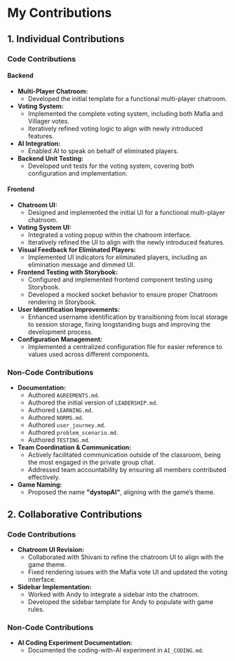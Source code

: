 # My Contributions

## 1. Individual Contributions

### Code Contributions

#### Backend
- **Multi-Player Chatroom:**
  - Developed the initial template for a functional multi-player chatroom.
- **Voting System:**
  - Implemented the complete voting system, including both Mafia and Villager votes.
  - Iteratively refined voting logic to align with newly introduced features.
- **AI Integration:**
  - Enabled AI to speak on behalf of eliminated players.
- **Backend Unit Testing:**
  - Developed unit tests for the voting system, covering both configuration and implementation.

#### Frontend
- **Chatroom UI:**
  - Designed and implemented the initial UI for a functional multi-player chatroom.
- **Voting System UI:**
  - Integrated a voting popup within the chatroom interface.
  - Iteratively refined the UI to align with the newly introduced features.
- **Visual Feedback for Eliminated Players:**
  - Implemented UI indicators for eliminated players, including an elimination message and dimmed UI.
- **Frontend Testing with Storybook:**
  - Configured and implemented frontend component testing using Storybook.
  - Developed a mocked socket behavior to ensure proper Chatroom rendering in Storybook.
- **User Identification Improvements:**
  - Enhanced username identification by transitioning from local storage to session storage, fixing longstanding bugs and improving the development process.
- **Configuration Management:**
  - Implemented a centralized configuration file for easier reference to values used across different components.

### Non-Code Contributions

- **Documentation:**
  - Authored `AGREEMENTS.md`.
  - Authored the initial version of `LEADERSHIP.md`.
  - Authored `LEARNING.md`.
  - Authored `NORMS.md`.
  - Authored `user_journey.md`.
  - Authored `problem_scenario.md`.
  - Authored `TESTING.md`.
- **Team Coordination & Communication:**
  - Actively facilitated communication outside of the classroom, being the most engaged in the private group chat.
  - Addressed team accountability by ensuring all members contributed effectively.
- **Game Naming:**
  - Proposed the name **"dystopAI"**, aligning with the game’s theme.

## 2. Collaborative Contributions

### Code Contributions
- **Chatroom UI Revision:**
  - Collaborated with Shivani to refine the chatroom UI to align with the game theme.
  - Fixed rendering issues with the Mafia vote UI and updated the voting interface.
- **Sidebar Implementation:**
  - Worked with Andy to integrate a sidebar into the chatroom.
  - Developed the sidebar template for Andy to populate with game rules.

### Non-Code Contributions
- **AI Coding Experiment Documentation:**
  - Documented the coding-with-AI experiment in `AI_CODING.md`.

